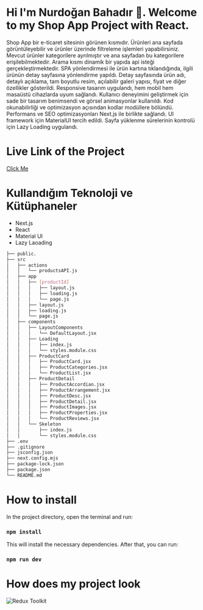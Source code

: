 # Hi I'm Nurdoğan Bahadır 👋. Welcome to my Shop App Project with React.

Shop App bir e-ticaret sitesinin görünen kısmıdır. Ürünleri ana sayfada görüntüleyebilir ve ürünler üzerinde filtreleme işlemleri yapabilirsiniz. Mevcut ürünler kategorilere ayrılmıştır ve ana sayfadan bu kategorilere erişilebilmektedir. Arama kısmı dinamik bir yapıda api isteği gerçekleştirmektedir. SPA yönlendirmesi ile ürün kartına tıklandığında, ilgili ürünün detay sayfasına yönlendirme yapıldı. Detay sayfasında ürün adı, detaylı açıklama, tam boyutlu resim, açılabilir galeri yapısı, fiyat ve diğer özellikler gösterildi. Responsive tasarım uygulandı, hem mobil hem masaüstü cihazlarda uyum sağlandı. Kullanıcı deneyimini geliştirmek için sade bir tasarım benimsendi ve görsel animasyonlar kullanıldı. Kod okunabilirliği ve optimizasyon açısından kodlar modüllere bölündü. Performans ve SEO optimizasyonları Next.js ile birlikte sağlandı. UI framework için MaterialUI tercih edildi. Sayfa yüklenme sürelerinin kontrolü için Lazy Loading uygulandı.

# Live Link of the Project

[Click Me]()

# Kullandığım Teknoloji ve Kütüphaneler

- Next.js
- React
- Material UI
- Lazy Laoading

```bash
├── public.  
├── src
│   ├── actions
│   │   └── productsAPI.js
│   ├── app
│   │   ├── [productId]
│   │   │   ├── layout.js
│   │   │   ├── loading.js
│   │   │   └── page.js
│   │   ├── layout.js
│   │   ├── loading.js
│   │   └── page.js
│   ├── components
│   │   ├── LayoutComponents
│   │   │   └── DefaultLayout.jsx
│   │   ├── Loading
│   │   │   ├── index.js
│   │   │   └── styles.module.css
│   │   ├── ProductCard
│   │   │   ├── ProductCard.jsx
│   │   │   ├── ProductCategories.jsx
│   │   │   └── ProductList.jsx
│   │   ├── ProductDetail
│   │   │   ├── ProductAccordian.jsx
│   │   │   ├── ProductArrangement.jsx
│   │   │   ├── ProductDesc.jsx
│   │   │   ├── ProductDetail.jsx
│   │   │   ├── ProductImages.jsx
│   │   │   ├── ProductProperties.jsx
│   │   │   └── ProductReviews.jsx
│   │   └── Skeleton
│   │       ├── index.js
│   │       └── styles.module.css
├── .env
├── .gitignore
├── jsconfig.json
├── next.config.mjs
├── package-lock.json
├── package.json
└── README.md
```


  


# How to install

In the project directory, open the terminal and run:

### `npm install`

This will install the necessary dependencies. After that, you can run:

### `npm run dev`







# How does my project look

![Redux Toolkit]()
